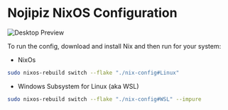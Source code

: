 # Nojipiz NixOS Configuration

![Desktop Preview](https://github.com/nojipiz/dotfiles_nixos/blob/main/media/screenshot/wallpaper.png?raw=true)

To run the config, download and install Nix and then run for your system:

- NixOs
```bash
sudo nixos-rebuild switch --flake "./nix-config#Linux"
```

- Windows Subsystem for Linux (aka WSL)
```bash
sudo nixos-rebuild switch --flake "./nix-config#WSL" --impure
```
